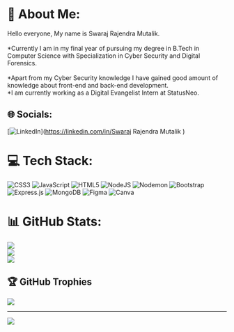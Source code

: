 # 💫 About Me:

Hello everyone, My name is Swaraj Rajendra Mutalik.<br><br>*Currently I am in my final year of pursuing my degree in B.Tech in Computer Science with Specialization in Cyber Security and Digital Forensics.<br><br>*Apart from my Cyber Security knowledge I have gained good amount of knowledge about front-end and back-end development.<br>*I am currently working as a Digital Evangelist Intern at StatusNeo. 


## 🌐 Socials:
[![LinkedIn](https://img.shields.io/badge/LinkedIn-%230077B5.svg?logo=linkedin&logoColor=white)](https://linkedin.com/in/Swaraj Rajendra Mutalik ) 

# 💻 Tech Stack:
![CSS3](https://img.shields.io/badge/css3-%231572B6.svg?style=for-the-badge&logo=css3&logoColor=white) ![JavaScript](https://img.shields.io/badge/javascript-%23323330.svg?style=for-the-badge&logo=javascript&logoColor=%23F7DF1E) ![HTML5](https://img.shields.io/badge/html5-%23E34F26.svg?style=for-the-badge&logo=html5&logoColor=white) ![NodeJS](https://img.shields.io/badge/node.js-6DA55F?style=for-the-badge&logo=node.js&logoColor=white) ![Nodemon](https://img.shields.io/badge/NODEMON-%23323330.svg?style=for-the-badge&logo=nodemon&logoColor=%BBDEAD) ![Bootstrap](https://img.shields.io/badge/bootstrap-%238511FA.svg?style=for-the-badge&logo=bootstrap&logoColor=white) ![Express.js](https://img.shields.io/badge/express.js-%23404d59.svg?style=for-the-badge&logo=express&logoColor=%2361DAFB) ![MongoDB](https://img.shields.io/badge/MongoDB-%234ea94b.svg?style=for-the-badge&logo=mongodb&logoColor=white) ![Figma](https://img.shields.io/badge/figma-%23F24E1E.svg?style=for-the-badge&logo=figma&logoColor=white) ![Canva](https://img.shields.io/badge/Canva-%2300C4CC.svg?style=for-the-badge&logo=Canva&logoColor=white)
# 📊 GitHub Stats:
![](https://github-readme-stats.vercel.app/api?username=swarajmutalik&theme=dark&hide_border=false&include_all_commits=true&count_private=false)<br/>
![](https://github-readme-streak-stats.herokuapp.com/?user=swarajmutalik&theme=dark&hide_border=false)<br/>
![](https://github-readme-stats.vercel.app/api/top-langs/?username=swarajmutalik&theme=dark&hide_border=false&include_all_commits=true&count_private=false&layout=compact)

## 🏆 GitHub Trophies
![](https://github-profile-trophy.vercel.app/?username=swarajmutalik&theme=radical&no-frame=false&no-bg=false&margin-w=4)

---
[![](https://visitcount.itsvg.in/api?id=swarajmutalik&icon=0&color=0)](https://visitcount.itsvg.in)

<!-- Proudly created with GPRM ( https://gprm.itsvg.in ) -->
